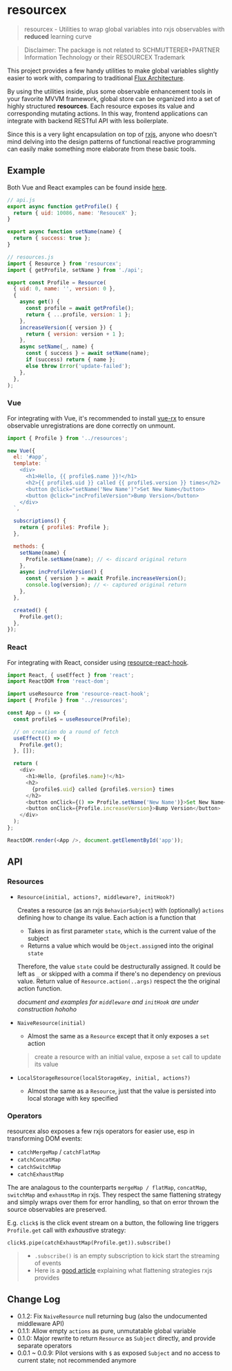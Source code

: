 # resourcex

> resourcex - Utilities to wrap global variables into rxjs observables with **reduced** learning curve

> Disclaimer: The package is not related to SCHMUTTERER+PARTNER Information Technology or their RESOURCEX Trademark

This project provides a few handy utilities to make global variables slightly easier to work with,
comparing to traditional [Flux Architecture](https://facebook.github.io/flux/).

By using the utilities inside, plus some observable enhancement tools in your favorite MVVM framework,
global store can be organized into a set of highly structured **resources**. Each resource exposes
its value and corresponding mutating actions.
In this way, frontend applications can integrate with backend RESTful API with less boilerplate.

Since this is a very light encapsulation on top of [rxjs](http://rxjs-dev.firebaseapp.com),
anyone who doesn't mind delving into the design patterns of functional reactive programming
can easily make something more elaborate from these basic tools.

## Example

Both Vue and React examples can be found inside [here](https://github.com/xch91/resourcex/tree/master/examples).

```javascript
// api.js
export async function getProfile() {
  return { uid: 10086, name: 'ResouceX' };
}

export async function setName(name) {
  return { success: true };
}

// resources.js
import { Resource } from 'resourcex';
import { getProfile, setName } from './api';

export const Profile = Resource(
  { uid: 0, name: '', version: 0 },
  {
    async get() {
      const profile = await getProfile();
      return { ...profile, version: 1 };
    },
    increaseVersion({ version }) {
      return { version: version + 1 };
    },
    async setName(_, name) {
      const { success } = await setName(name);
      if (success) return { name };
      else throw Error('update-failed');
    },
  },
);
```

### Vue

For integrating with Vue, it's recommended to install [vue-rx](https://github.com/vuejs/vue-rx)
to ensure observable unregistrations are done correctly on unmount.

```javascript
import { Profile } from '../resources';

new Vue({
  el: '#app',
  template: `
    <div>
      <h1>Hello, {{ profile$.name }}!</h1>
      <h2>{{ profile$.uid }} called {{ profile$.version }} times</h2>
      <button @click="setName('New Name')">Set New Name</button>
      <button @click="incProfileVersion">Bump Version</button>
    </div>
  `,

  subscriptions() {
    return { profile$: Profile };
  },

  methods: {
    setName(name) {
      Profile.setName(name); // <- discard original return
    },
    async incProfileVersion() {
      const { version } = await Profile.increaseVersion();
      console.log(version); // <- captured original return
    },
  },

  created() {
    Profile.get();
  },
});
```

### React

For integrating with React, consider using [resource-react-hook](https://www.npmjs.com/package/resource-react-hook).

```javascript
import React, { useEffect } from 'react';
import ReactDOM from 'react-dom';

import useResource from 'resource-react-hook';
import { Profile } from '../resources';

const App = () => {
  const profile$ = useResource(Profile);

  // on creation do a round of fetch
  useEffect(() => {
    Profile.get();
  }, []);

  return (
    <div>
      <h1>Hello, {profile$.name}!</h1>
      <h2>
        {profile$.uid} called {profile$.version} times
      </h2>
      <button onClick={() => Profile.setName('New Name')}>Set New Name</button>
      <button onClick={Profile.increaseVersion}>Bump Version</button>
    </div>
  );
};

ReactDOM.render(<App />, document.getElementById('app'));
```

## API

### Resources

- `Resource(initial, actions?, middleware?, initHook?)`

  Creates a resource (as an rxjs `BehaviorSubject`) with (optionally) `actions` defining how to change its value. Each action is a function that

  - Takes in as first parameter `state`, which is the current value of the subject
  - Returns a value which would be `Object.assign`ed into the original `state`

  Therefore, the value `state` could be destructurally assigned.
  It could be left as `_` or skipped with a comma if there's no dependency on previous value.
  Return value of `Resource.action(..args)` respect the the original action function.

  _document and examples for `middleware` and `initHook` are under construction hohoho_

- `NaiveResource(initial)`

  - Almost the same as a `Resource` except that it only exposes a `set` action

  > create a resource with an initial value, expose a `set` call to update its value

- `LocalStorageResource(localStorageKey, initial, actions?)`

  - Almost the same as a `Resource`, just that the value is persisted into local storage with key specified

### Operators

resourcex also exposes a few rxjs operators for easier use, esp in transforming DOM events:

- `catchMergeMap` / `catchFlatMap`
- `catchConcatMap`
- `catchSwitchMap`
- `catchExhaustMap`

The are analagous to the counterparts `mergeMap / flatMap`, `concatMap`, `switchMap` and `exhaustMap` in rxjs.
They respect the same flattening strategy and simply wraps over them for error handling,
so that on error thrown the source observables are preserved.

E.g. `click$` is the click event stream on a button,
the following line triggers `Profile.get` call with *exhaust*ive strategy:

`click$.pipe(catchExhaustMap(Profile.get)).subscribe()`

> - `.subscribe()` is an empty subscription to kick start the streaming of events
> - Here is a [good article](https://medium.com/@shairez/a-super-ninja-trick-to-learn-rxjss-switchmap-mergemap-concatmap-and-exhaustmap-forever-88e178a75f1b) explaining what flattening strategies rxjs provides

## Change Log

- 0.1.2: Fix `NaiveResource` null returning bug (also the undocumented middleware API)
- 0.1.1: Allow empty `actions` as pure, unmutatable global variable
- 0.1.0: Major rewrite to return `Resource` as `Subject` directly, and provide separate operators
- 0.0.1 ~ 0.0.9: Pilot versions with `$` as exposed `Subject` and no access to current state; not recommended anymore
